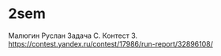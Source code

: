 # 2sem
Малюгин Руслан Задача C. Контест 3. https://contest.yandex.ru/contest/17986/run-report/32896108/

